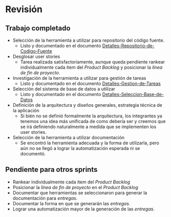 # Revisión

## Trabajo completado

* Selección de la herramienta a utilizar para repositorio del código fuente.
	* Listo y documentado en el documento [Detalles-Repositorio-de-Codigo-Fuente] 
* Desglosar user stories
	* Tarea realizada satisfactoriamente, aunque queda pendiente rankear individualmente cada item del _Product Backlog_ y posicionar la _línea de fin de proyecto_.
* Investigación de la herramienta a utilizar para gestión de tareas
	* Listo y documentado en el documento [Detalles-Gestion-de-Tareas] 
* Selección del sistema de base de datos a utilizar
	* Listo y documentado en el documento [Detalles-Seleccion-Base-de-Datos] 
* Definición de la arquitectura y diseños generales, estrategia técnica de la aplicación
	* Si bién no se definió formalmente la arquitectura, los integrantes ya tenemos una idea más unificada de como debería ser y creemos que se irá definiendo naturalmente a medida que se implementen los user stories.
* Selección de la herramienta a utilizar documentación
	* Se encontró la herramienta adecuada y la forma de utilizarla, pero aún no se llegó a lograr la automatización esperada ni se documentó.

## Pendiente para otros sprints

* Rankear individualmente cada item del _Product Backlog_
* Posicionar la _línea de fin de proyecto_ en el _Product Backlog_
* Documentar que herramientas se seleccionaron para generar la documentación para _entregas_.
* Documentar la forma en que se generarán las _entregas_.
* Lograr una automatización mayor de la generación de las _entregas_.

[Detalles-Repositorio-de-Codigo-Fuente]: Detalles-Repositorio-de-Codigo-Fuente
[Detalles-Gestion-de-Tareas]: Detalles-Gestion-de-Tareas
[Detalles-Seleccion-Base-de-Datos]: Detalles-Seleccion-Base-de-Datos